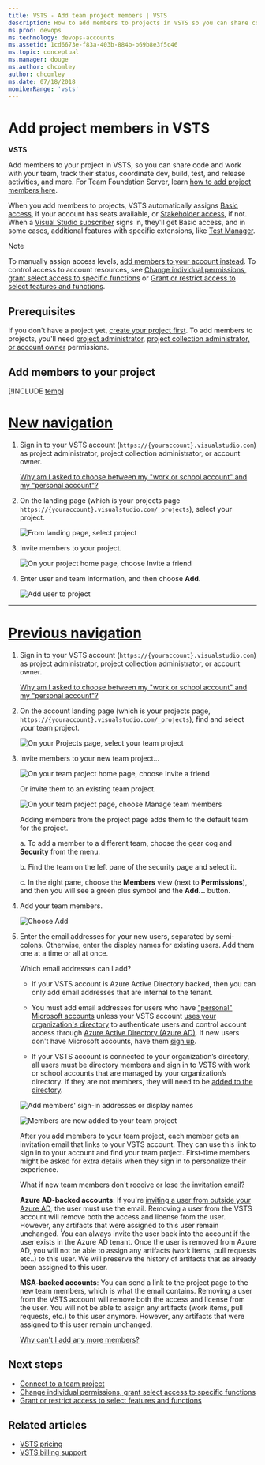 ```yaml
---
title: VSTS - Add team project members | VSTS
description: How to add members to projects in VSTS so you can share code, work with your team, track status, coordinate dev, build, test, and release activities
ms.prod: devops
ms.technology: devops-accounts
ms.assetid: 1cd6673e-f83a-403b-884b-b69b8e3f5c46
ms.topic: conceptual
ms.manager: douge
ms.author: chcomley
author: chcomley
ms.date: 07/18/2018
monikerRange: 'vsts'
---
```

# Add project members in VSTS

**VSTS**

Add members to your project in VSTS, 
so you can share code and work with your team, track their status,
coordinate dev, build, test, and release activities, and more.
For Team Foundation Server, learn [how to add project members here](../../organizations/security/add-users-team-project.md).

When you add members to projects,
VSTS automatically assigns
[Basic access](https://visualstudio.microsoft.com/team-services/compare-features/),
if your account has seats available, 
or [Stakeholder access](https://visualstudio.microsoft.com/team-services/compare-features/),
if not. When a [Visual Studio subscriber](https://visualstudio.microsoft.com/products/subscriber-benefits-vs)
signs in, they'll get Basic access, and in some cases, additional features with specific extensions,
like [Test Manager](https://marketplace.visualstudio.com/items?itemName=ms.vss-testmanager-web).

> [!NOTE]
> To manually assign access levels,
> [add members to your account instead](add-account-users-from-user-hub.md).
> To control access to account resources, see [Change individual permissions, grant select access to specific functions](../../organizations/security/change-individual-permissions.md) or [Grant or restrict access to select features and functions](../../organizations/security/restrict-access.md).

## Prerequisites

If you don't have a project yet,
[create your project first](../projects/connect-to-projects.md).
To add members to projects, you'll need
[project administrator](../security/set-project-collection-level-permissions.md),
[project collection administrator, or account owner](faq-add-team-members.md#find-pca-owner) permissions.

## Add members to your project

[!INCLUDE [temp](../../work/_shared/new-agile-hubs-feature.md)] 

# [New navigation](#tab/new-nav)

1. Sign in to your VSTS account (```https://{youraccount}.visualstudio.com```) as project administrator, project collection administrator, or account owner.

   [Why am I asked to choose between my "work or school account" and my "personal account"?](faq-add-team-members.md#ChooseOrgAcctMSAcct)

2. On the landing page (which is your projects page ```https://{youraccount}.visualstudio.com/_projects```), select your  project.

   ![From landing page, select project](_img/_shared/select-project.PNG)

3. Invite members to your project.

   ![On your project home page, choose Invite a friend](_img/add-team-members/add-member-to-project.PNG)

4. Enter user and team information, and then choose **Add**. 

   ![Add user to project](_img/add-team-members/add-user-to-project.PNG)
---

# [Previous navigation](#tab/previous-nav)

1. Sign in to your VSTS account (```https://{youraccount}.visualstudio.com```) as project administrator, project collection administrator, or account owner.

   [Why am I asked to choose between my "work or school account" and my "personal account"?](faq-add-team-members.md#ChooseOrgAcctMSAcct)

2. On the account landing page (which is your projects page, ```https://{youraccount}.visualstudio.com/_projects```), find and select your team project.

   ![On your Projects page, select your team project](_img/add-team-members/select-team-project-updated-ui.png)

3. Invite members to your new team project...

    ![On your team project home page, choose Invite a friend](_img/add-team-members/invite-team.png)

   Or invite them to an existing team project.

   ![On your team project page, choose Manage team members](_img/add-team-members/invite-team-existing.png)

    Adding members from the project page adds them to the default team for the project.

    a. To add a member to a different team, choose the gear cog and **Security** from the menu.

    b. Find the team on the left pane of the security page and select it.

    c. In the right pane, choose the **Members** view (next to **Permissions**), and then you will see a green plus symbol and the **Add...** button.

4. Add your team members.

   ![Choose Add](_img/add-team-members/add-user.png)

5. Enter the email addresses for your new users, separated by semi-colons. Otherwise, enter the display names for existing users. Add them one at a time or all at once.

	Which email addresses can I add?
	 * If your VSTS account is Azure Active Directory backed, then you can only add email addresses that are
	 internal to the tenant.
	
	 * You must add email addresses for users who have ["personal" Microsoft accounts](https://www.microsoft.com/account) 
	unless your VSTS account [uses your organization's directory](faq-add-team-members.md#ConnectedDirectory) 
	to authenticate users and control account access through 
	[Azure Active Directory (Azure AD)](/azure/active-directory/fundamentals/active-directory-whatis). 
	If new users don't have Microsoft accounts, have them [sign up](https://signup.live.com/).

    * If your VSTS account is connected to your organization’s directory, all users must be directory members and sign in to VSTS with work or school accounts that are managed by your organization’s directory. If they are not members, they will need to be [added to the directory](https://docs.microsoft.com/en-us/vsts/organizations/accounts/add-external-user?view=vsts).

	![Add members' sign-in addresses or display names](_img/add-team-members/add-user2.png)

	![Members are now added to your team project](_img/add-team-members/team-project-members.png) 	

	After you add members to your team project, 
	each member gets an invitation email that 
	links to your VSTS account. 
	They can use this link to sign in to your account 
	and find your team project.
	First-time members might be asked for extra details 
	when they sign in to personalize their experience.

    What if new team members don't receive or lose the invitation email?

    **Azure AD-backed accounts**: If you're [inviting a user from outside your Azure AD](https://docs.microsoft.com/en-us/azure/active-directory/active-directory-b2b-what-is-azure-ad-b2b), the user must use the email. Removing a user from the VSTS account will remove both the access and license from the user. However, any artifacts that were assigned to this user remain unchanged. You can always invite the user back into the account if the user exists in the Azure AD tenant. Once the user is removed from Azure AD, you will not be able to assign any artifacts (work items, pull requests etc..) to this user. We will preserve the history of artifacts that as already been assigned to this user.

    **MSA-backed accounts**: You can send a link to the project page to the new team members, which is what the email contains. Removing a user from the VSTS account will remove both the access and license from the user. You will not be able to assign any artifacts (work items, pull requests, etc.) to this user anymore. However, any artifacts that were assigned to this user remain unchanged.

	[Why can't I add any more members?](faq-add-team-members.md#cant-add-users)

## Next steps

* [Connect to a team project](../projects/connect-to-projects.md)
* [Change individual permissions, grant select access to specific functions](../../organizations/security/change-individual-permissions.md)
* [Grant or restrict access to select features and functions](../../organizations/security/restrict-access.md)

## Related articles

* [VSTS pricing](https://azure.microsoft.com/pricing/details/visual-studio-team-services/)
* [VSTS billing support](https://visualstudio.microsoft.com/team-services/support/)